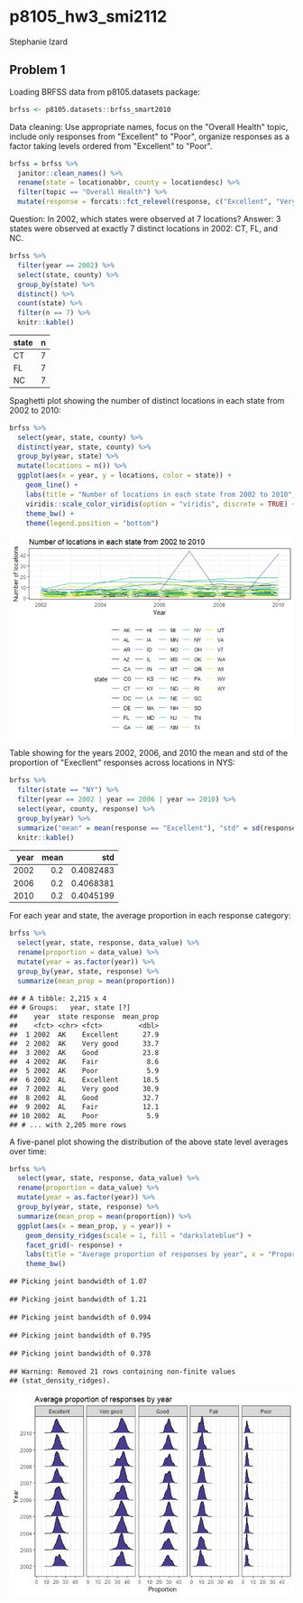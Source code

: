 p8105\_hw3\_smi2112
================
Stephanie Izard

Problem 1
---------

Loading BRFSS data from p8105.datasets package:

``` r
brfss <- p8105.datasets::brfss_smart2010
```

Data cleaning: Use appropriate names, focus on the "Overall Health" topic, include only responses from "Excellent" to "Poor", organize responses as a factor taking levels ordered from "Excellent" to "Poor".

``` r
brfss = brfss %>% 
  janitor::clean_names() %>% 
  rename(state = locationabbr, county = locationdesc) %>% 
  filter(topic == "Overall Health") %>% 
  mutate(response = forcats::fct_relevel(response, c("Excellent", "Very good", "Good", "Fair","Poor")))
```

Question: In 2002, which states were observed at 7 locations? Answer: 3 states were observed at exactly 7 distinct locations in 2002: CT, FL, and NC.

``` r
brfss %>% 
  filter(year == 2002) %>% 
  select(state, county) %>% 
  group_by(state) %>% 
  distinct() %>% 
  count(state) %>% 
  filter(n == 7) %>% 
  knitr::kable()
```

| state |    n|
|:------|----:|
| CT    |    7|
| FL    |    7|
| NC    |    7|

Spaghetti plot showing the number of distinct locations in each state from 2002 to 2010:

``` r
brfss %>%
  select(year, state, county) %>% 
  distinct(year, state, county) %>% 
  group_by(year, state) %>% 
  mutate(locations = n()) %>% 
  ggplot(aes(x = year, y = locations, color = state)) +
    geom_line() +
    labs(title = "Number of locations in each state from 2002 to 2010", x = "Year", y = "Number of locations") +
    viridis::scale_color_viridis(option = "viridis", discrete = TRUE) +
    theme_bw() +
    theme(legend.position = "bottom")
```

![](p8105_hw3_smi2112_files/figure-markdown_github/unnamed-chunk-4-1.png)

Table showing for the years 2002, 2006, and 2010 the mean and std of the proportion of "Execllent" responses across locations in NYS:

``` r
brfss %>% 
  filter(state == "NY") %>% 
  filter(year == 2002 | year == 2006 | year == 2010) %>% 
  select(year, county, response) %>% 
  group_by(year) %>% 
  summarize("mean" = mean(response == "Excellent"), "std" = sd(response == "Excellent")) %>% 
  knitr::kable()
```

|  year|  mean|        std|
|-----:|-----:|----------:|
|  2002|   0.2|  0.4082483|
|  2006|   0.2|  0.4068381|
|  2010|   0.2|  0.4045199|

For each year and state, the average proportion in each response category:

``` r
brfss %>%
  select(year, state, response, data_value) %>%
  rename(proportion = data_value) %>% 
  mutate(year = as.factor(year)) %>% 
  group_by(year, state, response) %>% 
  summarize(mean_prop = mean(proportion))
```

    ## # A tibble: 2,215 x 4
    ## # Groups:   year, state [?]
    ##    year  state response  mean_prop
    ##    <fct> <chr> <fct>         <dbl>
    ##  1 2002  AK    Excellent      27.9
    ##  2 2002  AK    Very good      33.7
    ##  3 2002  AK    Good           23.8
    ##  4 2002  AK    Fair            8.6
    ##  5 2002  AK    Poor            5.9
    ##  6 2002  AL    Excellent      18.5
    ##  7 2002  AL    Very good      30.9
    ##  8 2002  AL    Good           32.7
    ##  9 2002  AL    Fair           12.1
    ## 10 2002  AL    Poor            5.9
    ## # ... with 2,205 more rows

A five-panel plot showing the distribution of the above state level averages over time:

``` r
brfss %>%
  select(year, state, response, data_value) %>%
  rename(proportion = data_value) %>% 
  mutate(year = as.factor(year)) %>% 
  group_by(year, state, response) %>% 
  summarize(mean_prop = mean(proportion)) %>% 
  ggplot(aes(x = mean_prop, y = year)) +
    geom_density_ridges(scale = 1, fill = "darkslateblue") +
    facet_grid(~ response) +
    labs(title = "Average proportion of responses by year", x = "Proportion", y = "Year") + 
    theme_bw()
```

    ## Picking joint bandwidth of 1.07

    ## Picking joint bandwidth of 1.21

    ## Picking joint bandwidth of 0.994

    ## Picking joint bandwidth of 0.795

    ## Picking joint bandwidth of 0.378

    ## Warning: Removed 21 rows containing non-finite values
    ## (stat_density_ridges).

![](p8105_hw3_smi2112_files/figure-markdown_github/unnamed-chunk-7-1.png)
